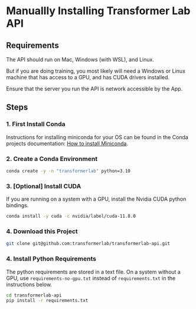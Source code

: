 # Manuallly Installing Transformer Lab API

## Requirements

The API should run on Mac, Windows (with WSL), and Linux.

But if you are doing training, you most likely will need a Windows or Linux machine that has access to a GPU, and has CUDA drivers installed.

Ensure that the server you run the API is network accessible by the App.

## Steps

### 1. First Install Conda

Instructions for installing miniconda for your OS can be found in the Conda projects documentation: [How to install Miniconda][miniconda].

### 2. Create a Conda Environment

```bash
conda create -y -n "transformerlab" python=3.10
```

### 3. [Optional] Install CUDA

If you are running on a system with a GPU, install the Nvidia CUDA python bindings.

```bash
conda install -y cuda -c nvidia/label/cuda-11.8.0
```

### 4. Download this Project

```bash
git clone git@github.com:transformerlab/transformerlab-api.git
```

### 4. Install Python Requirements

The python requirements are stored in a text file. On a system without a GPU, use `requirements-no-gpu.txt` instead of `requirements.txt` in the instructions below.

```bash
cd transformerlab-api
pip install -r requirements.txt
```


[miniconda]: https://docs.conda.io/projects/miniconda/en/latest/index.html#quick-command-line-install